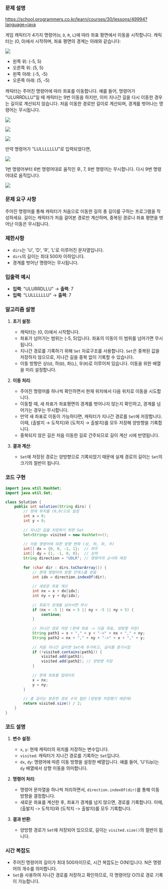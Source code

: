 ### 문제 설명
https://school.programmers.co.kr/learn/courses/30/lessons/49994?language=java

게임 캐릭터가 4가지 명령어(`U`, `D`, `R`, `L`)에 따라 좌표 평면에서 이동을 시작합니다. 캐릭터는 (0, 0)에서 시작하며, 좌표 평면의 경계는 아래와 같습니다:

![](https://i.postimg.cc/tTs5TrW4/1-qpp9l3.png)

- 왼쪽 위: (-5, 5)
- 오른쪽 위: (5, 5)
- 왼쪽 아래: (-5, -5)
- 오른쪽 아래: (5, -5)

캐릭터는 주어진 명령어에 따라 좌표를 이동합니다. 예를 들어, 명령어가 "ULURRDLLU"일 때 캐릭터는 9번 이동을 하지만, 이미 지나간 길을 다시 이동한 경우는 길이로 계산되지 않습니다. 처음 이동한 경로만 길이로 계산되며, 경계를 벗어나는 명령어는 무시됩니다.

![](https://i.postimg.cc/ZRXLyrxF/2-lezmdo.png)

![](https://i.postimg.cc/hG5LH96W/3-sootjd.png)

![](https://i.postimg.cc/gkHvY9QK/4-hlpiej.png)

만약 명령어가 "LULLLLLLU"로 입력되었다면, 

![](https://i.postimg.cc/13zNs8p9/5-nitjwj.png)

1번 명령어부터 6번 명령어대로 움직인 후, 7, 8번 명령어는 무시합니다. 다시 9번 명령어대로 움직입니다.

![](https://i.postimg.cc/QxfH4jvv/6-nzhumd.png)

### 문제 요구 사항

주어진 명령어를 통해 캐릭터가 처음으로 이동한 길의 총 길이를 구하는 프로그램을 작성하세요. 길이는 캐릭터가 처음 걸어본 경로만 계산하며, 중복된 경로나 좌표 평면을 벗어난 이동은 무시됩니다.

### 제한사항
- `dirs`는 'U', 'D', 'R', 'L'로 이루어진 문자열입니다.
- `dirs`의 길이는 최대 500자 이하입니다.
- 경계를 벗어난 명령어는 무시됩니다.

### 입출력 예시

- **입력**: "ULURRDLLU" → **출력**: 7
- **입력**: "LULLLLLLU" → **출력**: 7

### 알고리즘 설명

1. **초기 설정**:
    - 캐릭터는 (0, 0)에서 시작합니다.
    - 좌표가 넘어가는 범위는 (-5, 5)입니다. 좌표의 이동이 이 범위를 넘어가면 무시됩니다.
    - 지나간 경로를 기록하기 위해 `Set` 자료구조를 사용합니다. `Set`은 중복된 값을 저장하지 않으므로, 지나간 길을 중복 없이 기록할 수 있습니다.
    - 이동 방향은 상(`U`), 하(`D`), 좌(`L`), 우(`R`)로 이루어져 있습니다. 이동을 위한 배열을 미리 설정합니다.

2. **이동 처리**:
    - 주어진 명령어를 하나씩 확인하면서 현재 위치에서 다음 위치로 이동을 시도합니다.
    - 이동할 때, 새 좌표가 좌표평면의 경계를 벗어나지 않는지 확인하고, 경계를 넘어가는 경우는 무시합니다.
    - 만약 새 좌표로 이동이 가능하다면, 캐릭터가 지나간 경로를 `Set`에 저장합니다. 이때, (출발지 → 도착지)와 (도착지 → 출발지)를 모두 저장해 양방향을 기록합니다.
    - 중복되지 않은 길은 처음 이동한 길로 간주되므로 길이 계산 시에 반영됩니다.

3. **결과 계산**:
    - `Set`에 저장된 경로는 양방향으로 기록되었기 때문에 실제 경로의 길이는 `Set`의 크기의 절반이 됩니다.

### 코드 구현

```java
import java.util.HashSet;
import java.util.Set;

class Solution {
    public int solution(String dirs) {
        // 현재 위치를 (0,0)으로 설정
        int x = 0;
        int y = 0;
        
        // 지나간 길을 저장하기 위한 Set
        Set<String> visited = new HashSet<>();
        
        // 이동 명령어에 따른 방향 변화 (상, 하, 좌, 우)
        int[] dx = {0, 0, -1, 1};  // 좌우
        int[] dy = {1, -1, 0, 0};  // 상하
        String direction = "UDLR"; // 명령어의 순서와 매칭
        
        for (char dir : dirs.toCharArray()) {
            // 현재 명령어의 방향 인덱스를 얻음
            int idx = direction.indexOf(dir);
            
            // 새로운 좌표 계산
            int nx = x + dx[idx];
            int ny = y + dy[idx];
            
            // 좌표가 경계를 넘어서면 무시
            if (nx < -5 || nx > 5 || ny < -5 || ny > 5) {
                continue;
            }
            
            // 지나간 경로 저장 (현재 좌표 -> 다음 좌표, 양방향 저장)
            String path1 = x + "," + y + "->" + nx + "," + ny;
            String path2 = nx + "," + ny + "->" + x + "," + y;
            
            // 처음 지나간 길이면 Set에 추가하고, 길이를 증가시킴
            if (!visited.contains(path1)) {
                visited.add(path1);
                visited.add(path2); // 양방향 저장
            }
            
            // 현재 좌표를 업데이트
            x = nx;
            y = ny;
        }
        
        // 총 길이는 방문한 경로 수의 절반 (양방향 저장했기 때문에)
        return visited.size() / 2;
    }
}
```

### 코드 설명

1. **변수 설정**:
    - `x`, `y`: 현재 캐릭터의 위치를 저장하는 변수입니다.
    - `visited`: 캐릭터가 지나간 경로를 기록하는 `Set`입니다.
    - `dx`, `dy`: 명령어에 따른 이동 방향을 설정한 배열입니다. 예를 들어, 'U'(Up)는 `dy` 배열에서 상향 이동을 의미합니다.

2. **명령어 처리**:
    - 명령어 문자열을 하나씩 처리하면서, `direction.indexOf(dir)`를 통해 이동 방향을 결정합니다.
    - 새로운 좌표를 계산한 후, 좌표가 경계를 넘지 않으면, 경로를 기록합니다. 이때, (출발지 -> 도착지)와 (도착지 -> 출발지)를 모두 기록합니다.

3. **결과 반환**:
    - 양방향 경로가 `Set`에 저장되어 있으므로, 길이는 `visited.size()`의 절반이 됩니다.

### 시간 복잡도

- 주어진 명령어의 길이가 최대 500자이므로, 시간 복잡도는 O(N)입니다. N은 명령어의 개수를 의미합니다.
- `Set`을 사용하여 지나간 경로를 저장하고 확인하므로, 각 명령어당 O(1)로 경로 기록이 가능합니다.